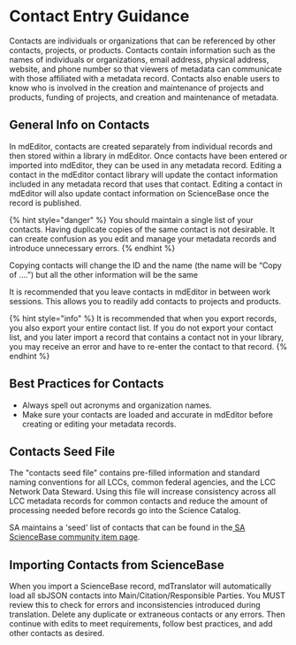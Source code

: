 # Contact Entry Guidance

Contacts are individuals or organizations that can be referenced by other contacts, projects, or products. Contacts contain information such as the names of individuals or organizations, email address, physical address, website, and phone number so that viewers of metadata can communicate with those affiliated with a metadata record. Contacts also enable users to know who is involved in the creation and maintenance of projects and products, funding of projects, and creation and maintenance of metadata.

## General Info on Contacts

In mdEditor, contacts are created separately from individual records and then stored within a library in mdEditor. Once contacts have been entered or imported into mdEditor, they can be used in any metadata record. Editing a contact in the mdEditor contact library will update the contact information included in any metadata record that uses that contact. Editing a contact in mdEditor will also update contact information on ScienceBase once the record is published.

{% hint style="danger" %}
You should maintain a single list of your contacts. Having duplicate copies of the same contact is not desirable. It can create confusion as you edit and manage your metadata records and introduce unnecessary errors.
{% endhint %}

Copying contacts will change the ID and the name \(the name will be “Copy of ….”\) but all the other information will be the same

It is recommended that you leave contacts in mdEditor in between work sessions. This allows you to readily add contacts to projects and products.

{% hint style="info" %}
It is recommended that when you export records, you also export your entire contact list. If you do not export your contact list, and you later import a record that contains a contact not in your library, you may receive an error and have to re-enter the contact to that record.
{% endhint %}

## Best Practices for Contacts

* Always spell out acronyms and organization names.
* Make sure your contacts are loaded and accurate in mdEditor before creating or editing your metadata records. 

## Contacts Seed File

The "contacts seed file" contains pre-filled information and standard naming conventions for all LCCs, common federal agencies, and the LCC Network Data Steward. Using this file will increase consistency across all LCC metadata records for common contacts and reduce the amount of processing needed before records go into the Science Catalog.

SA maintains a 'seed' list of contacts that can be found in the[ SA ScienceBase community item page](https://www.sciencebase.gov/catalog/item/5b4e1c3fe4b06a6dd17df2d3).

## Importing Contacts from ScienceBase

When you import a ScienceBase record, mdTranslator will automatically load all sbJSON contacts into Main/Citation/Responsible Parties. You MUST review this to check for errors and inconsistencies introduced during translation. Delete any duplicate or extraneous contacts or any errors. Then continue with edits to meet requirements, follow best practices, and add other contacts as desired.

